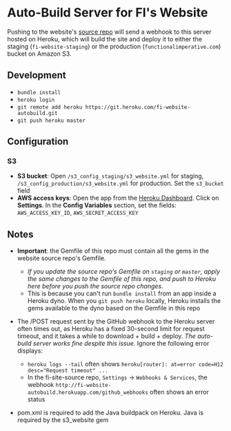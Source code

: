 Auto-Build Server for FI's Website
=============

Pushing to the website's [source repo](https://github.com/func-i/fi-site-source) will send a webhook to this server hosted on Heroku, which will build the site and deploy it to either the staging (`fi-website-staging`) or the production (`functionalimperative.com`) bucket on Amazon S3.

## Development

* `bundle install`
* `heroku login`
* `git remote add heroku https://git.heroku.com/fi-website-autobuild.git`
* `git push heroku master`


## Configuration

### S3

* **S3 bucket**: Open `/s3_config_staging/s3_website.yml` for staging, `/s3_config_production/s3_website.yml` for production. Set the `s3_bucket` field
* **AWS access keys**: Open the app from the [Heroku Dashboard](https://dashboard.heroku.com/apps). Click on **Settings**. In the **Config Variables** section, set the fields: `AWS_ACCESS_KEY_ID`, `AWS_SECRET_ACCESS_KEY`


## Notes

* **Important**: the Gemfile of this repo must contain all the gems in the website source repo's Gemfile.
    - *If you update the source repo's Gemfile on `staging` or `master`, apply the same changes to the Gemfile of this repo, and push to Heroku here before you push the source repo changes.*
    - This is because you can't run `bundle install` from an app inside a Heroku dyno. When you `git push heroku` locally, Heroku installs the gems available to the dyno based on the Gemfile in this repo

* The /POST request sent by the GitHub webhook to the Heroku server often times out, as Heroku has a fixed 30-second limit for request timeout, and it takes a while to download + build + deploy. *The auto-build server works fine despite this issue.* Ignore the following error displays:
    - `heroku logs --tail` often shows `heroku[router]: at=error code=H12 desc="Request timeout" ...`
    - In the fi-site-source repo, `Settings` -> `Webhooks & Services`, the webhook `http://fi-website-autobuild.herokuapp.com/github_webhooks` often shows an error status

* pom.xml is required to add the Java buildpack on Heroku. Java is required by the s3_website gem
